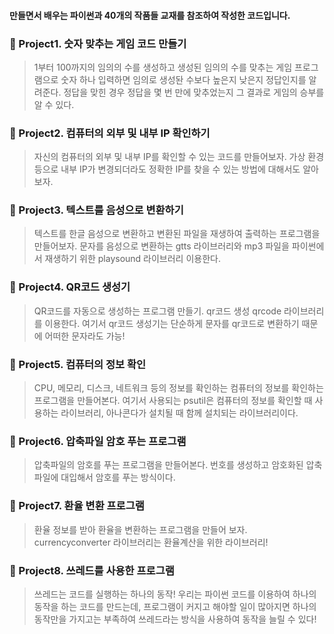 #### 만들면서 배우는 파이썬과 40개의 작품들 교재를 참조하여 작성한 코드입니다.

### 📍 Project1. 숫자 맞추는 게임 코드 만들기

> 1부터 100까지의 임의의 수를 생성하고 생성된 임의의 수를 맞추는 게임 프로그램으로 숫자 하나 입력하면 임의로 생성돤 수보다 높은지 낮은지 정답인지를 알려준다. 정답을 맞힌 경우 정답을 몇 번 만에 맞추었는지 그 결과로 게임의 승부를 알 수 있다.

### 📍 Project2. 컴퓨터의 외부 및 내부 IP 확인하기

> 자신의 컴퓨터의 외부 및 내부 IP를 확인할 수 있는 코드를 만들어보자. 가상 환경 등으로 내부 IP가 변경되더라도 정확한 IP를 찾을 수 있는 방법에 대해서도 알아보자.

### 📍 Project3. 텍스트를 음성으로 변환하기

> 텍스트를 한글 음성으로 변환하고 변환된 파일을 재생하여 출력하는 프로그램을 만들어보자. 문자를 음성으로 변환하는 gtts 라이브러리와 mp3 파일을 파이썬에서 재생하기 위한 playsound 라이브러리 이용한다.

### 📍 Project4. QR코드 생성기

> QR코드를 자동으로 생성하는 프로그램 만들기. qr코드 생성 qrcode 라이브러리를 이용한다. 여기서 qr코드 생성기는 단순하게 문자를 qr코드로 변환하기 때문에 어떠한 문자라도 가능!

### 📍 Project5. 컴퓨터의 정보 확인

> CPU, 메모리, 디스크, 네트워크 등의 정보를 확인하는 컴퓨터의 정보를 확인하는 프로그램을 만들어본다. 여기서 사용되는 psutil은 컴퓨터의 정보를 확인할 때 사용하는 라이브러리, 아나콘다가 설치될 때 함께 설치되는 라이브러리이다.

### 📍 Project6. 압축파일 암호 푸는 프로그램

> 압축파일의 암호를 푸는 프로그램을 만들어본다. 번호를 생성하고 암호화된 압축파일에 대입해서 암호를 푸는 방식이다.

### 📍 Project7. 환율 변환 프로그램

> 환율 정보를 받아 환율을 변환하는 프로그램을 만들어 보자. currencyconverter 라이브러리는 환율계산을 위한 라이브러리!

### 📍 Project8. 쓰레드를 사용한 프로그램

> 쓰레드는 코드를 실행하는 하나의 동작! 우리는 파이썬 코드를 이용하여 하나의 동작을 하는 코드를 만드는데, 프로그램이 커지고 해야할 일이 많아지면 하나의 동작만을 가지고는 부족하여 쓰레드라는 방식을 사용하여 동작을 늘릴 수 있다!

